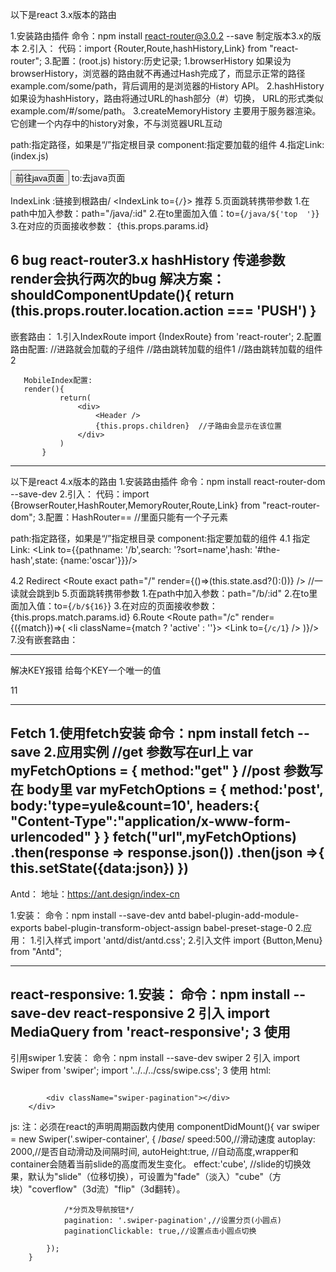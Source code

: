 以下是react 3.x版本的路由

1.安装路由插件
  命令：npm install react-router@3.0.2 --save  制定版本3.x的版本
2.引入：
  代码：import {Router,Route,hashHistory,Link} from "react-router";
3.配置：(root.js)
  <Router history={hashHistory}>
    <Route path="/" component={Index}></Route>
  </Router>
  history:历史记录;
    1.browserHistory
    如果设为browserHistory，浏览器的路由就不再通过Hash完成了，而显示正常的路径example.com/some/path，背后调用的是浏览器的History API。
    2.hashHistory
    如果设为hashHistory，路由将通过URL的hash部分（#）切换，
    URL的形式类似example.com/#/some/path。
    3.createMemoryHistory
    主要用于服务器渲染。它创建一个内存中的history对象，不与浏览器URL互动

  path:指定路径，如果是“/”指定根目录
  component:指定要加载的组件
4.指定Link: (index.js)
  <Link to={`/java/`}>
    <button>前往java页面</button>
  </Link>
  to:去java页面

  IndexLink :链接到根路由/
    <IndexLink to={`/`}> 推荐 </IndexLink>
5.页面跳转携带参数
  1.在path中加入参数：path="/java/:id"
  2.在to里面加入值：to={`/java/${'top  '}`}
  3.在对应的页面接收参数：  {this.props.params.id}

6 bug
    react-router3.x  hashHistory 传递参数render会执行两次的bug
    解决方案：
    shouldComponentUpdate(){
            return (this.props.router.location.action === 'PUSH')
    }
  -----------------------------------------------------------------------------
  嵌套路由：
  1.引入IndexRoute
        import {IndexRoute} from 'react-router';
  2.配置
       路由配置:
       <Router history={hashHistory}>
            <Route path="/" component={MobileIndex}>
               <IndexRoute component={IndexContent}/>   //进路就会加载的子组件
               <Route path="/other/:type/:count/:title" component={OtherContent}></Route> //路由跳转加载的组件1
               <Route path="/else/:type/:count/:title" component={ElseContent}></Route> //路由跳转加载的组件2
            </Route>
       </Router>

       MobileIndex配置:
       render(){
               return(
                   <div>
                       <Header />
                       {this.props.children}  //子路由会显示在该位置
                   </div>
               )
           }
  -----------------------------------------------------------------------------

  以下是react 4.x版本的路由
  1.安装路由插件
    命令：npm install react-router-dom --save-dev
  2.引入：
    代码：import {BrowserRouter,HashRouter,MemoryRouter,Route,Link} from "react-router-dom";
  3.配置：HashRouter==<Router history={hashHistory}>  //里面只能有一个子元素
        <HashRouter >
            <div>
                <Route exact path="/" component={A}/>
                <Route path="/b" component={B}/>
                <Route path="/c" component={C}/>
            </div>
        </HashRouter >
      path:指定路径，如果是“/”指定根目录
      component:指定要加载的组件
  4.1 指定Link:
    <Link to="/b" ></Link>
    <Link to={{pathname: '/b',search: '?sort=name',hash: '#the-hash',state: {name:'oscar'}}}/>

  4.2 Redirect
   <Route exact path="/" render={()=>(this.state.asd?(<Redirect to="/b"/>):(<A />))} />
   <Redirect to="/b"/> //一读就会跳到b
  5.页面跳转携带参数
   1.在path中加入参数：path="/b/:id"
   2.在to里面加入值：to={`/b/${16}`}
   3.在对应的页面接收参数：  {this.props.match.params.id}
  6.Route
    <Route path="/c" render={({match})=>(
        <li className={match ? 'active' : ''}>
            <Link to={`/c/1`} />
        </li>
    )}/>
  7.没有嵌套路由：

  -----------------------------------------------------------------------------

解决KEY报错 给每个KEY一个唯一的值
  <div key={x.uniquekey}>11</div>

  -----------------------------------------------------------------------------
Fetch
1.使用fetch安装
    命令：npm install fetch --save
  2.应用实例
     //get 参数写在url上
     var myFetchOptions = {
      method:"get"
    }
     //post 参数写在 body里
     var myFetchOptions = {
         method:'post',
         body:'type=yule&count=10',
         headers:{
             "Content-Type":"application/x-www-form-urlencoded"
         }
       }
    fetch("url",myFetchOptions)
    .then(response => response.json())
    .then(json =>{
      this.setState({data:json})
    })
  --------------------------------------------------------------------

Antd：
  地址：https://ant.design/index-cn

1.安装：
  命令：npm install --save-dev antd babel-plugin-add-module-exports babel-plugin-transform-object-assign babel-preset-stage-0
2.应用：
  1.引入样式
    import 'antd/dist/antd.css';
  2.引入文件
    import {Button,Menu} from "Antd";

  --------------------------------------------------------------------

 react-responsive:
 1.安装：
   命令：npm install --save-dev react-responsive
 2 引入
    import MediaQuery from 'react-responsive';
 3 使用 <MediaQuery  query='(min-device-width:769px)'></MediaQuery>
        <MediaQuery  query='(max-device-width:768px)'></MediaQuery>
  --------------------------------------------------------------------
 引用swiper
 1.安装：
    命令：npm install --save-dev swiper
  2 引入
     import Swiper from 'swiper';
     import '../../../css/swipe.css';
  3 使用
  html:
        <div className="swiper-container">
            <div className="swiper-wrapper">
                <div className="swiper-slide"><a href=""><img src="http:\/\/iwen.wiki\/zhichenshop\/l4.jpg" alt=""/></a></div>
                <div className="swiper-slide"><a href=""><img src="http:\/\/iwen.wiki\/zhichenshop\/l3.jpg" alt=""/></a></div>
                <div className="swiper-slide"><a href=""><img src="http:\/\/iwen.wiki\/zhichenshop\/l2.jpg" alt=""/></a></div>
                <div className="swiper-slide"><a href=""><img src="http:\/\/iwen.wiki\/zhichenshop\/l1.jpg" alt=""/></a></div>
            </div>

            <div className="swiper-pagination"></div>
        </div>
  js: 注：必须在react的声明周期函数内使用
        componentDidMount(){
            var swiper = new Swiper('.swiper-container', {
                /*base*/
                speed:500,//滑动速度
                autoplay: 2000,//是否自动滑动及间隔时间,
                autoHeight:true, //自动高度,wrapper和container会随着当前slide的高度而发生变化。
                effect:'cube', //slide的切换效果，默认为"slide"（位移切换），可设置为"fade"（淡入）"cube"（方块）"coverflow"（3d流）"flip"（3d翻转）。

                /*分页及导航按钮*/
                pagination: '.swiper-pagination',//设置分页(小圆点)
                paginationClickable: true,//设置点击小圆点切换

            });
        }

